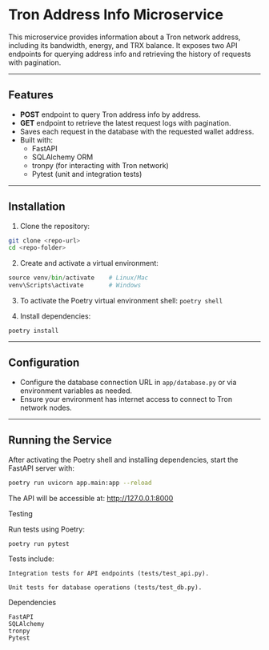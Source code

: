 # Tron Address Info Microservice

This microservice provides information about a Tron network address, including its bandwidth, energy, and TRX balance. It exposes two API endpoints for querying address info and retrieving the history of requests with pagination.

---

## Features

- **POST** endpoint to query Tron address info by address.
- **GET** endpoint to retrieve the latest request logs with pagination.
- Saves each request in the database with the requested wallet address.
- Built with:
  - FastAPI
  - SQLAlchemy ORM
  - tronpy (for interacting with Tron network)
  - Pytest (unit and integration tests)

---

## Installation

1. Clone the repository:

```bash
git clone <repo-url>
cd <repo-folder>
```

2. Create and activate a virtual environment:
```python -m venv venv
source venv/bin/activate    # Linux/Mac
venv\Scripts\activate       # Windows
```

3. To activate the Poetry virtual environment shell:
`poetry shell`

4. Install dependencies:

`poetry install`

---

## Configuration

- Configure the database connection URL in `app/database.py` or via environment variables as needed.
- Ensure your environment has internet access to connect to Tron network nodes.

---

## Running the Service

After activating the Poetry shell and installing dependencies, start the FastAPI server with:

```bash
poetry run uvicorn app.main:app --reload
```

The API will be accessible at:
http://127.0.0.1:8000

Testing

Run tests using Poetry:
```
poetry run pytest
```

Tests include:

    Integration tests for API endpoints (tests/test_api.py).

    Unit tests for database operations (tests/test_db.py).

Dependencies

    FastAPI
    SQLAlchemy
    tronpy
    Pytest